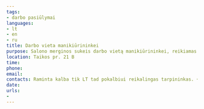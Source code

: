 ```yaml
---
tags:
- darbo pasiūlymai
languages:
- lt
- en
- ru
title: Darbo vieta manikiūrininkei
purpose: Salono merginos sukeis darbo vietą manikiūrininkei, reikiamas priemones, pradžioje pagelbės su klijentų paieška, darbas salone kas antrą dieną. Raminta nekalba RU ir masžai ENG todėl pradžiai reiktu tarpininko.
location: Taikos pr. 21 B
time: 
phone: 
email: 
contacts: Raminta kalba tik LT tad pokalbiui reikalingas tarpininkas. +37062483818
date: 
urls:
- 
---
```

